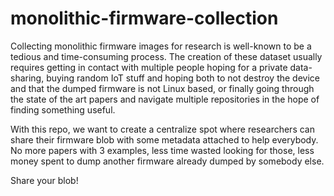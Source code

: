 # monolithic-firmware-collection

Collecting monolithic firmware images for research is well-known to be a tedious and time-consuming process.
The creation of these dataset usually requires getting in contact with multiple people hoping for a private data-sharing, buying random IoT stuff and hoping both to not destroy the
device and that the dumped firmware is not Linux based, or finally going through the state of the art papers and navigate multiple repositories in the hope of finding something useful. 

With this repo, we want to create a centralize spot where researchers can share their firmware blob with some metadata attached to help everybody.
No more papers with 3 examples, less time wasted looking for those, less money spent to dump another firmware already dumped by somebody else.

Share your blob! 



